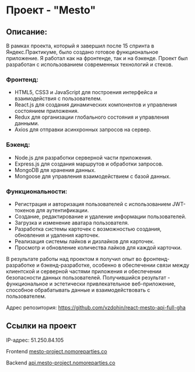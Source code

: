 # Проект  - "Mesto"
## Описание: 
В рамках проекта, который я завершил после 15 спринта в Яндекс.Практикуме, было создано готовое функциональное приложение. Я работал как на фронтенде, так и на бэкенде. Проект был разработан с использованием современных технологий и стеков.

### Фронтенд:
- HTML5, CSS3 и JavaScript для построения интерфейса и взаимодействия с пользователем.
- React.js для создания динамических компонентов и управления состоянием приложения.
- Redux для организации глобального состояния и управления данными.
- Axios для отправки асинхронных запросов на сервер.
### Бэкенд:
- Node.js для разработки серверной части приложения.
- Express.js для создания маршрутов и обработки запросов.
- MongoDB для хранения данных.
- Mongoose для управления взаимодействием с базой данных.
### Функциональности:
- Регистрация и авторизация пользователей с использованием JWT-токенов для аутентификации.
- Создание, редактирование и удаление информации пользователей.
- Загрузка и изменение аватара пользователя.
- Разработка системы карточек с возможностью создания, обновления и удаления карточек.
- Реализация системы лайков и дизлайков для карточек.
- Просмотр и обновление количества лайков для каждой карточки.

В результате работы над проектом я получил опыт во фронтенд-разработке и бэкенд-разработке, особенно в обеспечении связи между клиентской и серверной частями приложения и обеспечении безопасности данных пользователей. Получившийся результат - функциональное и эстетически привлекательное веб-приложение, способное обрабатывать данные и взаимодействовать с пользователем.

Адрес репозитория: https://github.com/vzdohin/react-mesto-api-full-gha

## Ссылки на проект

IP-адрес: 51.250.84.105

Frontend [mesto-project.nomoreparties.co](https://mesto-project.nomoreparties.co)

Backend [api.mesto-project.nomoreparties.co](https://api.mesto-project.nomoreparties.co)

